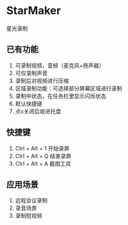 # StarMaker
星光录制

## 已有功能
1. 可录制视频，音频（麦克风+扬声器）  
2. 可仅录制声音  
3. 录制后对视频进行压缩  
4. 区域录制功能：可选择部分屏幕区域进行录制  
5. 录制中状态，在任务栏里显示闪烁状态
6. 默认快捷键
7. 点x关闭后收进托盘

## 快捷键
1. Ctrl + Alt + 1 开始录屏  
2. Ctrl + Alt + Q 结束录屏  
3. Ctrl + Alt + A 截图工具  


## 应用场景
1. 远程会议录制  
2. 录音场景  
3. 录制短视频  


